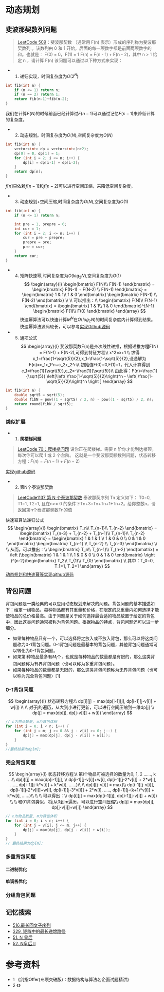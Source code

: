 
# 动态规划
## 斐波那契数列问题
> [LeetCode 509](https://leetcode-cn.com/problems/fibonacci-number)：斐波那契数 （通常用 F(n) 表示）形成的序列称为斐波那契数列 。该数列由 0 和 1 开始，后面的每一项数字都是前面两项数字的和。也就是：
> F(0) = 0，F(1) = 1
> F(n) = F(n - 1) + F(n - 2)，其中 n > 1
> 给定 n ，请计算 F(n)
该问题可以通过以下种方式来实现：
- 1. 递归实现，时间复杂度为$O(2^N)$
```C++
int fib(int n) {
    if (n <= 1) return n;
    if (n == 2) return 1;
    return fib(n-1)+fib(n-2);
}
```
我们在计算$F(N)$的时候前面已经计算过$F(n-1)$可以通过记忆$F(n-1)$来降低计算的复杂度。

- 2. 动态规划。时间复杂度为$O(N)$,空间复杂度为$O(N)$
```C++
int fib(int n) {    
    vector<int> dp = vector<int>(n+2);
    dp[0] = 0, dp[1] = 1;
    for (int i = 2; i <= n; i++) {
        dp[i] = dp[i-1] + dp[i-2];
    }
    return dp[n];
}
```
$f[n]$只依赖$f[n-1]$和$f[n-2]$可以进行空间压缩，来降低空间复杂度。

- 3. 动态规划+空间压缩,时间复杂度为$O(N)$,空间复杂度为$O(1)$
```C++
int fib(int n) {
    if (n <= 1) return n;

    int pre = 1, prepre = 0;
    int cur = 1;
    for (int i = 2; i <= n; i++) {
        cur = pre + prepre;
        prepre = pre;
        pre = cur;
    }
    return cur;
}
```
- 4. 矩阵快速幂,时间复杂度为$O(log_{2}N)$,空间复杂度为$O(1)$
$$
\begin{array}{l}
\begin{bmatrix}
  F(N)\\
  F(N-1)
\end{bmatrix}  = \begin{bmatrix}
F(N-1) + F(N-2) \\
F(N-1)
\end{bmatrix} = \begin{bmatrix}
 1 & 1\\
 1 & 0
\end{bmatrix} \begin{bmatrix}
F(N-1) \\
F(N-2)
\end{bmatrix}
\\
\\
可以推出：\\
\begin{bmatrix}
  F(N)\\
  F(N-1)
\end{bmatrix} = \begin{bmatrix}
  1 & 1\\
  1 & 0
\end{bmatrix}^{N-1} \begin{bmatrix}
 F(1)\\
 F(0)
\end{bmatrix}
\end{array}
$$
快速幂算法可以快速计算$M^N$在$O(log_{2}N)$的时间复杂度内计算得到结果。
快速幂算法源码较长，可以参考[实现Github源码](https://github.com/DepInjoy/geektime/blob/main/algorithm/CPP/topic/DP/00_FibonacciNumber/L509_FibonacciNumber.cpp)

- 5. 通项公式
$$
\begin{array}{l}
斐波那契数F(n)是齐次线性递推，根据递推方程F(N) = F(N-1) + F(N-2),可得到特征方程\\
x^2=x+1
\\
求得x_1=\frac{1+\sqrt{5}}{2},x_1=\frac{1-\sqrt{5}}{2},设通解为 F(n)=c_1x_1^n+c_2x_2^n\\
初始值F(0)=0,F(1)=1，代入计算得到c_1=\frac{1}{\sqrt{5}},c_2=-\frac{1}{\sqrt{5}}\\
由此得：F(n)=\frac{1}{\sqrt{5}} \left[\left( \frac{1+\sqrt{5}}{2}\right)^n - \left( \frac{1-\sqrt{5}}{2}\right)^n \right ]
\end{array}
$$

```c++
int fib(int n) {
    double sqrt5 = sqrt(5);
    double fibN = pow((1 + sqrt5) / 2, n) - pow((1 - sqrt5) / 2, n);
    return round(fibN / sqrt5);
}
```
### 类似扩展
- 1. **爬楼梯问题**
> [LeetCode 70：爬楼梯问题](https://leetcode-cn.com/problems/climbing-stairs/) 设你正在爬楼梯。需要 n 阶你才能到达楼顶。每次你可以爬 1 或 2 个台阶。
这就是一个斐波那契额数列问题，状态转移方程：$F(n)=F(n-1)+F(n-2)$

[实现github源码](https://github.com/DepInjoy/geektime/blob/main/algorithm/CPP/topic/DP/00_FibonacciNumber/L70_ClimbStairs.cpp)

- 2. 第N个泰波那契数
> [LeetCode1137 第 N 个泰波那契数](https://leetcode-cn.com/problems/n-th-tribonacci-number) 泰波那契序列 Tn 定义如下： T0=0, T1=1, T2=1, 且在n>= 0 的条件下Tn+3=Tn+Tn+1+Tn+2。给你整数n，请返回第n个泰波那契数Tn的值

快速幂算法递归公式
$$
\begin{array}{l}
\begin{bmatrix}
 T_n\\
 T_{n-1}\\
 T_{n-2}
\end{bmatrix} = \begin{bmatrix}
 T_{n-3} + T_{n-2} + T_{n-1}\\
 T_{n-1}\\
 T_{n-2}
\end{bmatrix} = \begin{bmatrix}
1 & 1 & 1 \\
1 & 0 & 0 \\
0 & 1 & 0
\end{bmatrix} \begin{bmatrix}
T_{n-1} \\
T_{n-2} \\
T_{n-3}
\end{bmatrix}
\\
\\
从而，可以推出：\\
\begin{bmatrix}
 T_n\\
 T_{n-1}\\
 T_{n-2}
\end{bmatrix} = \left (\begin{bmatrix}
1 & 1 & 1 \\
1 & 0 & 0 \\
0 & 1 & 0
\end{bmatrix} \right )^{n-2}\begin{bmatrix}
 T_2\\
 T_{1}\\
 T_{0}
\end{bmatrix} \\
其中：T_0=0, T_1=1, T_2=1
\end{array} 
$$
[动态规划和快速幂等实现github源码](https://github.com/DepInjoy/geektime/blob/main/algorithm/CPP/topic/DP/00_FibonacciNumber/L1137_tribonacci.cpp)

## 背包问题
背包问题是一类经典的可以应用动态规划来解决的问题。背包问题的基本描述如下：给定一组物品，每种物品都有其重量和价格，在限定的总重量内如何选择才能使物品的总价格最高。由于问题是关于如何选择最合适的物品放置于给定的背包中，因此这类问题通常被称为背包问题。根据物品的特点，背包问题还可以进一步细分。
- 如果每种物品只有一个，可以选择将之放入或不放入背包，那么可以将这类问题称为0-1背包问题。0-1背包问题是最基本的背包问题，其他背包问题通常可以转化为0-1背包问题。
- 如果第i种物品最多有$M_i$个，也就是每种物品的数量都是有限的，那么这类背包问题称为有界背包问题（也可以称为多重背包问题）。
- 如果每种物品的数量都是无限的，那么这类背包问题称为无界背包问题（也可以称为完全背包问题）[1]
### 0-1背包问题
$$
\begin{array}{l}
状态转移方程:\\
dp[i][j] = max(dp[i-1][j], dp[i-1][j-v[i]] + w[i])
\\
\\
对于j的遍历，从大到小进行更新，可以进行空间压缩到一维dp[j] \\
dp[j] = max(dp[j], dp[j-v[i]] + w[i])
\end{array}
$$
```C++
// n为物品数量, m为背包体积
for (int i = 0; i < n; i++) {
    for (int j = m; j >= 0 && j - v[i] >= 0; j--) {
        dp[j] = max(dp[j], dp[j - v[i]] + w[i]);
    }
}
//最终结果为dp[m];
```

### 完全背包问题
$$
\begin{array}{l}
状态转移方程:\\
第i个物品可被选择的数量为0, 1, 2 ......, k ...\\
dp[i][j] = max(dp[i-1][j], \\
dp[i-1][j-v[i]]+w[i], dp[i-1][j-2*v[i]] + 2*w[i], ....., dp[i-1][j-k*v[i]] + k*w[i], ......)\\
\\
dp[i][j-v[i]] = max(\\
dp[i-1][j-v[i]], dp[i-1][j-2*v[i]]+w[i], dp[i-1][j-3*v[i]] + 2*w[i], ....., dp[i-1][j-(k+1)*v[i]] + k*w[i], ......)\\
\\
\\
可以得出：\\
dp[i][j] = max(dp[i-1][j], dp[i-1][j-v[i]] + w[i])
\\
\\
和01背包类似，将j从0到m遍历，可以进行空间压缩\\
dp[j] = max(dp[j], dp[j-v[i]]+w[i])
\end{array}
$$
```c++
// n为物品数量, m为背包体积
for (int i = 0; i < n; i++) {
    for (int j = v[i]; j <= m; j++) {
        dp[j] = max(dp[j], dp[j - v[i]] + w[i]);
    }
}
// 最终结果为dp[m];
```
### 多重背包问题

#### 二进制优化

#### 单调栈优化

### 分组背包问题


## 记忆搜索

- [516.最长回文子序列](https://leetcode-cn.com/problems/longest-palindromic-subsequence/)
- [329. 矩阵中的最长递增路径](https://leetcode-cn.com/problems/longest-increasing-path-in-a-matrix/)
- [51. N 皇后](https://leetcode-cn.com/problems/n-queens/)
- [52. N皇后 II](https://leetcode-cn.com/problems/n-queens-ii/)

# 参考资料
- 1 《剑指Offer(专项突破版)：数据结构与算法名企面试题精讲》
- 2 《》
